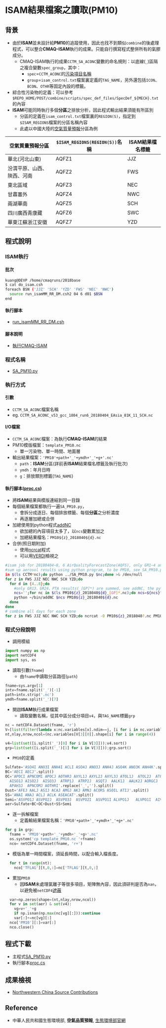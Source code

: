 
# ISAM結果檔案之讀取(PM10)

## 背景
- 由於**ISAM**並未設計給**PM10**的追蹤使用，因此也找不到類似`combine`的後處理程式，可以整合**CMAQ-ISAM**執行的成果。只能自行撰寫程式整併所有的氣膠成分。
  - CMAQ-ISAM執行的成果`CCTM_SA_ACONC`變數的命名規則：以底線(`_`)區隔之複合變數`spec_group`，其中：
    - `spec`=`CCTM_ACONC`的[污染項目名稱](https://github.com/USEPA/CMAQ/blob/main/CCTM/src/MECHS/mechanism_information/cb6mp_ae6_aq/AE6_species_table.md)
    - `group`=`isam_control.txt`檔案裏定義的`TAG_NAME`，另外還包括`ICON`、`BCON`、`OTHR`等固定內設的標籤。
- 綜合性污染物的定義：可以參考`$REPO_HOME/POST/combine/scripts/spec_def_files/SpecDef_${MECH}.txt`的內容
- **ISAM**可能同時執行多個**分區**之排放分析，因此程式輸出結果須能有所區別
  - 分區的定義在`isam_control.txt`檔案裏的`REGION(S)`，指定到`$ISAM_REGIONS`檔案的分區名稱內容
  - 此處以中國大陸的[空氣質量預報](http://big5.mee.gov.cn/gate/big5/www.mee.gov.cn/hjzl/dqhj/kqzlyb/)分區為例

|空氣質量預報分區|`$ISAM_REGIONS(REGION(S))`名稱|**ISAM**結果檔名標籤|
| ---- | ---- | ---- |
|華北(河北山東)|AQFZ1|JJZ|
|汾渭平原、山西、陜西、河南|AQFZ2|FWS|
|東北區域|AQFZ3|NEC|
|甘肅塞外|AQFZ4|NWC|
|兩湖華南|AQFZ5|SCH|
|四川廣西青康藏|AQFZ6|SWC|
|華東江蘇浙江安徽|AQFZ7|YZD|


## 程式說明

### **ISAM**執行

#### 批次

```bash
kuang@DEVP /home/cmaqruns/2018base
$ cat do_isam.csh
foreach BSN ('JJZ' 'SCH' 'YZD' 'FWS' 'NEC' 'NWC')
  source run_isamMM_RR_DM.csh2 04 6 d01 $BSN
end
```
#### 執行腳本
- [run_isamMM_RR_DM.csh](https://github.com/sinotec2/cmaq_relatives/blob/master/isam/run_isamMM_RR_DM.csh)

#### 腳本說明
- [執行CMAQ-ISAM](https://sinotec2.github.io/Focus-on-Air-Quality/GridModels/ISAM/run_isamMM_RR_DM/)

### 程式名稱
- [SA_PM10.py](https://github.com/sinotec2/cmaq_relatives/blob/master/isam/SA_PM10.py)

### 執行方式

#### 引數
- `CCTM_SA_ACONC`檔案名稱
- eg. `CCTM_SA_ACONC_v53_gcc_1804_run6_20180404_EAsia_81K_11_SCH.nc`

#### I/O檔案
- `CCTM_SA_ACONC`檔案：為執行**CMAQ-ISAM**的結果
- PM10模版檔案：`template_PM10.nc`
  - 單一污染物、單一時間、地面層
- 輸出結果檔案：`'PM10'+path+'_'+ymdh+'_'+g+'.nc'`
  - `path`：**ISAM**分區(詳前表**ISAM**結果檔名標籤及執行批次)
  - `ymdh`：年月日時
  - `g`：排放類別標籤(`TAG_NAME`)

#### 執行腳本([proc.cs](https://github.com/sinotec2/cmaq_relatives/blob/master/isam/proc.cs))

- 將**ISAM**結果與模版連結到同一目錄
- 每個結果檔案都執行一遍`SA_PM10.py`，
  - 會拆分成逐日、每個排放標籤、每個**分區**之分析濃度
  - 再逐層加總或合併
- 加總使用到python程式[addNC](https://github.com/sinotec2/Focus-on-Air-Quality/blob/main/utilities/netCDF/addNC.md)
  - 欲加總的內容項目太多了，以`ncs`變數累加之
  - 加總結果檔名：`PM10${z}_2018040${d}.nc`  
- 合併(照日期附加)
  - 使用[ncrcat]()程式
  - 可以用[VERDI]()檢視之

```bash
#isam job for 20180404~8, 6 AirQualityForecastZone(AQFS), only GR1~4 and PTA are taken into account
#sum up aerosol results using python program, to be PM10, see SA_PM10.py
in $(ls CCTM*nc);do python ../SA_PM10.py $nc;done >& /dev/null
for z in FWS JJZ NEC NWC SCH YZD;do 
  for d in {4..8};do
    #only GR13、GR24、PTA results(_[GP]*) are summed, see addNC, the python program
    ncs='';for nc in $(ls PM10${z}_2018040${d}_[GP]*.nc);do ncs=${ncs}" "$nc;done;
    python ~/bin/addNC $ncs PM10${z}_2018040${d}.nc
  done
done
# combine all days for each zone
for z in FWS JJZ NEC NWC SCH YZD;do ncrcat -O PM10${z}_2018040?.nc PM10${z}.nc;done
```


### 程式分段說明
- 調用模組

```python
import numpy as np
import netCDF4
import sys, os
```
- 讀取引數(`fname`)
  - 由`fname`中讀取分區路徑(`path`)

```python
fname=sys.argv[1]
intv=fname.split('_')[-1]
path=intv.strip('.nc')
ymdh=fname.split('_')[7]
```
- 開啟**ISAM**執行成果檔案
  - 讀取變數名稱，從其中區分成分項目`v4`，與`TAG_NAME`標籤`grp`

```python
nc = netCDF4.Dataset(fname, 'r')
V=[list(filter(lambda x:nc.variables[x].ndim==j, [i for i in nc.variables])) for j in [1,2,3,4]]
nt,nlay,nrow,ncol=(nc.variables[V[3][0]].shape[i] for i in range(4))

v4=list(set([i.split('_')[0] for i in V[3]]));v4.sort()
grp=list(set([i.split('_')[1] for i in V[3]]));grp.sort()
```
- `PM10`的定義

```python
Sulfate='ASO4I ANO3I ANH4I ACLI ASO4J ANO3J ANH4J ASO4K ANO3K ANH4K'.split()
BC='AECI AECJ'.split()
OC='APOCI APNCOMI APOCJ AOTHRJ AXYL1J AXYL2J AXYL3J ATOL1J  ATOL2J  ATOL3J  ABNZ1J  ABNZ2J  ABNZ3J\
  AISO1J AISO2J  AISO3J  ATRP1J  ATRP2J  ASQTJ  AALK1J  AALK2J AORGCJ  AOLGBJ  AOLGAJ  APAH1J  APAH2J\
  APAH3J  APNCOMJ AOTHRI'.replace('_','').split()
Dust='AFEJ AALJ ASIJ ACAJ AMGJ AKJ AMNJ ACORS ASOIL ATIJ'.split()
SS='ANAI ANAJ ACLJ ACLK ASEACAT'.split()
Semi='ASVPO1J ASVPO2J  ASVPO3J  ASVPO2I  ASVPO1I ALVPO1J   ALVPO1I  AIVPO1J'.split()
aer=Sulfate+BC+OC+Dust+SS+Semi
```
- 逐一拆解檔案
  - 定義輸結果檔案名稱：`'PM10'+path+'_'+ymdh+'_'+g+'.nc'`

```python
for g in grp:
  fname = 'PM10'+path+'_'+ymdh+'_'+g+'.nc'
  os.system('cp template_PM10.nc '+fname)
  nco= netCDF4.Dataset(fname, 'r+')
```  
- 模版為單一時間檔案，須延長時間，以配合輸入檔長度。

```python
  for t in range(nt):  
    nco['TFLAG'][t,0,:]=nc['TFLAG'][t,0,:]
```
- 累加`PM10`
  - 因**ISAM**未處理氯離子等很多項目，矩陣無內容，因此須研判是否為`nan`，以避免被`netCDF4`[遮蔽](https://sinotec2.github.io/Focus-on-Air-Quality/utilities/netCDF/masked/)

```python
  var=np.zeros(shape=(nt,nlay,nrow,ncol))
  for v in set(aer) & set(v4):
    vg=v+'_'+g
    if np.isnan(np.max(nc[vg][:])):continue
    var[:]+=nc[vg][:]
  nco['PM10'][:]=var[:]
  nco.close()
```

## 程式下載
- 主程式[SA_PM10.py](https://github.com/sinotec2/cmaq_relatives/blob/master/isam/SA_PM10.py)
- 執行腳本[proc.cs](https://github.com/sinotec2/cmaq_relatives/blob/master/isam/proc.cs)

## 成果檢視
- [Northwestern China Source Contributions](https://youtu.be/lh7Eq-um-Ng)

## Reference
- 中華人民共和國生態環境部, **空氣品質預報**, [生態環境部官網](http://big5.mee.gov.cn/gate/big5/www.mee.gov.cn/hjzl/dqhj/kqzlyb/)
